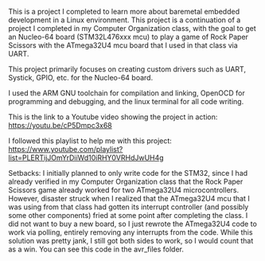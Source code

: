 This is a project I completed to learn more about baremetal embedded development in a Linux environment. This project
is a continuation of a project I completed in my Computer Organization class, with the goal to
get an Nucleo-64 board (STM32L476xxx mcu) to play a game of Rock Paper Scissors with the ATmega32U4 
mcu board that I used in that class via UART. 

This project primarily focuses on creating custom drivers such as UART, Systick, GPIO, etc. for the Nucleo-64 board. 

I used the ARM GNU toolchain for compilation and linking, OpenOCD for programming and debugging, and the linux terminal for 
all code writing. 

This is the link to a Youtube video showing the project in action:
https://youtu.be/cP5Dmpc3x68

I followed this playlist to help me with this project:
https://www.youtube.com/playlist?list=PLERTijJOmYrDiiWd10iRHY0VRHdJwUH4g

Setbacks:
I initially planned to only write code for the STM32, since I had already verified in my Computer Organization class
that the Rock Paper Scissors game already worked for two ATmega32U4 microcontrollers. However, disaster struck when 
I realized that the ATmega32U4 mcu that I was using from that class had gotten its interrupt controller (and possibly some other
components) fried at some point after completing the class. I did not want to buy a new board, so I just rewrote the ATmega32U4
code to work via polling, entirely removing any interrupts from the code. While this solution was pretty jank, I still got 
both sides to work, so I would count that as a win. You can see this code in the avr_files folder. 
